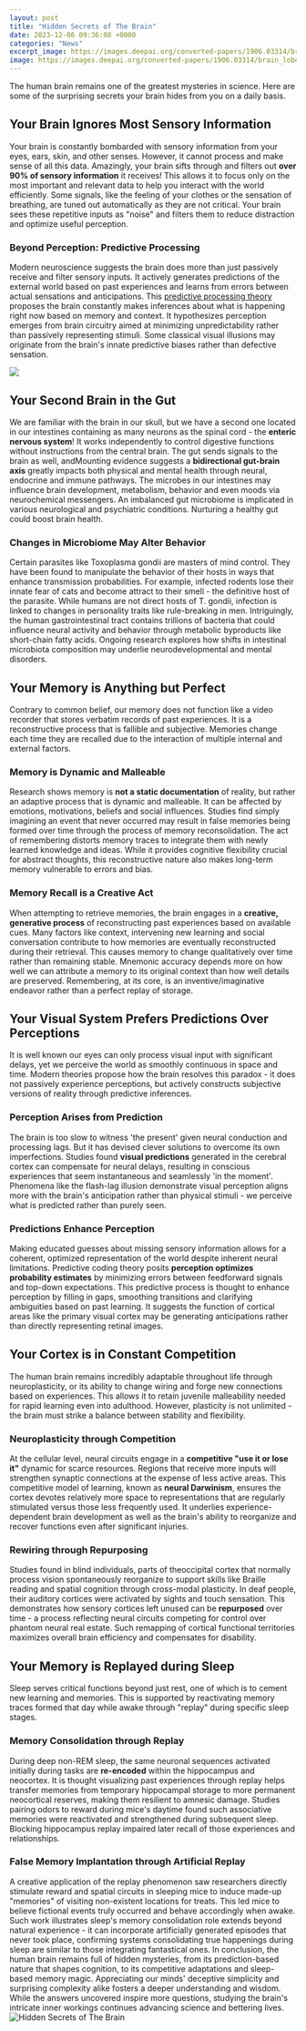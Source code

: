 ```yaml
---
layout: post
title: "Hidden Secrets of The Brain"
date: 2023-12-06 09:36:08 +0000
categories: "News"
excerpt_image: https://images.deepai.org/converted-papers/1906.03314/brain_lobe.png
image: https://images.deepai.org/converted-papers/1906.03314/brain_lobe.png
---
```


The human brain remains one of the greatest mysteries in science. Here are some of the surprising secrets your brain hides from you on a daily basis.
## Your Brain Ignores Most Sensory Information
Your brain is constantly bombarded with sensory information from your eyes, ears, skin, and other senses. However, it cannot process and make sense of all this data. Amazingly, your brain sifts through and filters out **over 90% of sensory information** it receives! This allows it to focus only on the most important and relevant data to help you interact with the world efficiently. Some signals, like the feeling of your clothes or the sensation of breathing, are tuned out automatically as they are not critical. Your brain sees these repetitive inputs as "noise" and filters them to reduce distraction and optimize useful perception.
### Beyond Perception: Predictive Processing 
Modern neuroscience suggests the brain does more than just passively receive and filter sensory inputs. It actively generates predictions of the external world based on past experiences and learns from errors between actual sensations and anticipations. This [predictive processing theory](https://store.fi.io.vn/cdn-cgi/l/email-protection) proposes the brain constantly makes inferences about what is happening right now based on memory and context. It hypothesizes perception emerges from brain circuitry aimed at minimizing unpredictability rather than passively representing stimuli. Some classical visual illusions may originate from the brain's innate predictive biases rather than defective sensation.

![](https://images.immediate.co.uk/production/volatile/sites/4/2018/01/glass-brain-cmyk-for-Joe-01msk-516094b.jpg?quality=90&amp;resize=960,413)
## Your Second Brain in the Gut
We are familiar with the brain in our skull, but we have a second one located in our intestines containing as many neurons as the spinal cord - the **enteric nervous system**! It works independently to control digestive functions without instructions from the central brain. The gut sends signals to the brain as well, andMounting evidence suggests a **bidirectional gut-brain axis** greatly impacts both physical and mental health through neural, endocrine and immune pathways. The microbes in our intestines may influence brain development, metabolism, behavior and even moods via neurochemical messengers. An imbalanced gut microbiome is implicated in various neurological and psychiatric conditions. Nurturing a healthy gut could boost brain health.
### Changes in Microbiome May Alter Behavior 
Certain parasites like Toxoplasma gondii are masters of mind control. They have been found to manipulate the behavior of their hosts in ways that enhance transmission probabilities. For example, infected rodents lose their innate fear of cats and become attract to their smell - the definitive host of the parasite. While humans are not direct hosts of T. gondii, infection is linked to changes in personality traits like rule-breaking in men. Intriguingly, the human gastrointestinal tract contains trillions of bacteria that could influence neural activity and behavior through metabolic byproducts like short-chain fatty acids. Ongoing research explores how shifts in intestinal microbiota composition may underlie neurodevelopmental and mental disorders. 
## Your Memory is Anything but Perfect
Contrary to common belief, our memory does not function like a video recorder that stores verbatim records of past experiences. It is a reconstructive process that is fallible and subjective. Memories change each time they are recalled due to the interaction of multiple internal and external factors. 
### Memory is Dynamic and Malleable
Research shows memory is **not a static documentation** of reality, but rather an adaptive process that is dynamic and malleable. It can be affected by emotions, motivations, beliefs and social influences. Studies find simply imagining an event that never occurred may result in false memories being formed over time through the process of memory reconsolidation. The act of remembering distorts memory traces to integrate them with newly learned knowledge and ideas. While it provides cognitive flexibility crucial for abstract thoughts, this reconstructive nature also makes long-term memory vulnerable to errors and bias.
### Memory Recall is a Creative Act 
When attempting to retrieve memories, the brain engages in a **creative, generative process** of reconstructing past experiences based on available cues. Many factors like context, intervening new learning and social conversation contribute to how memories are eventually reconstructed during their retrieval. This causes memory to change qualitatively over time rather than remaining stable. Mnemonic accuracy depends more on how well we can attribute a memory to its original context than how well details are preserved. Remembering, at its core, is an inventive/imaginative endeavor rather than a perfect replay of storage.
## Your Visual System Prefers Predictions Over Perceptions
It is well known our eyes can only process visual input with significant delays, yet we perceive the world as smoothly continuous in space and time. Modern theories propose how the brain resolves this paradox - it does not passively experience perceptions, but actively constructs subjective versions of reality through predictive inferences.
### Perception Arises from Prediction 
The brain is too slow to witness 'the present' given neural conduction and processing lags. But it has devised clever solutions to overcome its own imperfections. Studies found **visual predictions** generated in the cerebral cortex can compensate for neural delays, resulting in conscious experiences that seem instantaneous and seamlessly 'in the moment'. Phenomena like the flash-lag illusion demonstrate visual perception aligns more with the brain's anticipation rather than physical stimuli - we perceive what is predicted rather than purely seen.
### Predictions Enhance Perception
Making educated guesses about missing sensory information allows for a coherent, optimized representation of the world despite inherent neural limitations. Predictive coding theory posits **perception optimizes probability estimates** by minimizing errors between feedforward signals and top-down expectations. This predictive process is thought to enhance perception by filling in gaps, smoothing transitions and clarifying ambiguities based on past learning. It suggests the function of cortical areas like the primary visual cortex may be generating anticipations rather than directly representing retinal images.
## Your Cortex is in Constant Competition 
The human brain remains incredibly adaptable throughout life through neuroplasticity, or its ability to change wiring and forge new connections based on experiences. This allows it to retain juvenile malleability needed for rapid learning even into adulthood. However, plasticity is not unlimited - the brain must strike a balance between stability and flexibility.
### Neuroplasticity through Competition
At the cellular level, neural circuits engage in a **competitive "use it or lose it"** dynamic for scarce resources. Regions that receive more inputs will strengthen synaptic connections at the expense of less active areas. This competitive model of learning, known as **neural Darwinism**, ensures the cortex devotes relatively more space to representations that are regularly stimulated versus those less frequently used. It underlies experience-dependent brain development as well as the brain's ability to reorganize and recover functions even after significant injuries. 
### Rewiring through Repurposing
Studies found in blind individuals, parts of theoccipital cortex that normally process vision spontaneously reorganize to support skills like Braille reading and spatial cognition through cross-modal plasticity. In deaf people, their auditory cortices were activated by sights and touch sensation. This demonstrates how sensory cortices left unused can be **repurposed** over time - a process reflecting neural circuits competing for control over phantom neural real estate. Such remapping of cortical functional territories maximizes overall brain efficiency and compensates for disability.
## Your Memory is Replayed during Sleep 
Sleep serves critical functions beyond just rest, one of which is to cement new learning and memories. This is supported by reactivating memory traces formed that day while awake through "replay" during specific sleep stages.   
### Memory Consolidation through Replay
During deep non-REM sleep, the same neuronal sequences activated initially during tasks are **re-encoded** within the hippocampus and neocortex. It is thought visualizing past experiences through replay helps transfer memories from temporary hippocampal storage to more permanent neocortical reserves, making them resilient to amnesic damage. Studies pairing odors to reward during mice's daytime found such associative memories were reactivated and strengthened during subsequent sleep. Blocking hippocampus replay impaired later recall of those experiences and relationships.
### False Memory Implantation through Artificial Replay
A creative application of the replay phenomenon saw researchers directly stimulate reward and spatial circuits in sleeping mice to induce made-up "memories" of visiting non-existent locations for treats. This led mice to believe fictional events truly occurred and behave accordingly when awake. Such work illustrates sleep's memory consolidation role extends beyond natural experience - it can incorporate artificially generated episodes that never took place, confirming systems consolidating true happenings during sleep are similar to those integrating fantastical ones. 
In conclusion, the human brain remains full of hidden mysteries, from its prediction-based nature that shapes cognition, to its competitive adaptations and sleep-based memory magic. Appreciating our minds' deceptive simplicity and surprising complexity alike fosters a deeper understanding and wisdom. While the answers uncovered inspire more questions, studying the brain's intricate inner workings continues advancing science and bettering lives.
![Hidden Secrets of The Brain](https://images.deepai.org/converted-papers/1906.03314/brain_lobe.png)